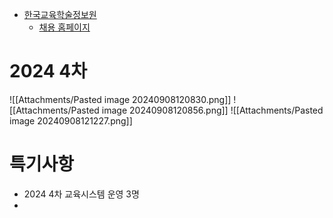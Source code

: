 - [한국교육학술정보원](https://www.keris.or.kr/main/na/ntt/selectNttList.do?mi=1086&bbsId=1089)
	- [채용 홈페이지](https://keris.recruiter.co.kr)
# 2024 4차
![[Attachments/Pasted image 20240908120830.png]]
![[Attachments/Pasted image 20240908120856.png]]
![[Attachments/Pasted image 20240908121227.png]]

# 특기사항
- 2024 4차 교육시스템 운영 3명
- 